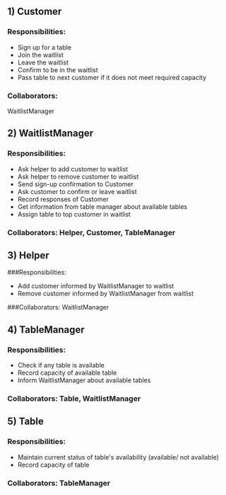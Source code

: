 
## 1) Customer

### Responsibilities:
+ Sign up for a table
+ Join the waitlist
+ Leave the waitlist
+ Confirm to be in the waitlist
+ Pass table to next customer if it does not meet required capacity

### Collaborators: 
WaitlistManager


## 2) WaitlistManager

### Responsibilities:
+ Ask helper to add customer to waitlist
+ Ask helper to remove customer to waitlist
+ Send sign-up confirmation to Customer
+ Ask customer to confirm or leave waitlist
+ Record responses of Customer
+ Get information from table manager about available tables
+ Assign table to top customer in waitlist

### Collaborators: Helper, Customer, TableManager

## 3) Helper

###Responsibilities:
+ Add customer informed by WaitlistManager to waitlist
+ Remove customer informed by WaitlistManager from waitlist

###Collaborators: WaitlistManager


## 4) TableManager

### Responsibilities:
+ Check if any table is available
+ Record capacity of available table
+ Inform WaitlistManager about available tables

### Collaborators: Table, WaitlistManager

## 5) Table

### Responsibilities:
+ Maintain current status of table's availability (available/ not available)
+ Record capacity of table
### Collaborators: TableManager


